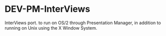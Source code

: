 DEV-PM-InterViews
=================

InterViews port. to run on OS/2 through Presentation Manager, in addition to running on Unix using the X Window System.
